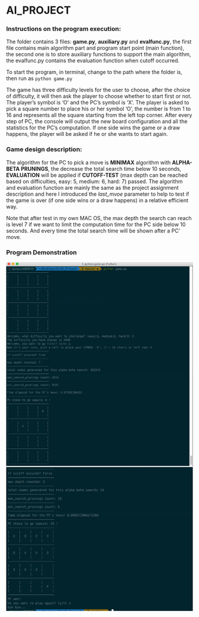 # AI_PROJECT
### Instructions on the program execution:
The folder contains 3 files: **game.py**, **auxiliary.py** and **evalfunc.py**, the first file contains main algorithm part and program start point (main function), the second one is to store auxiliary functions to support the main algorithm, the evalfunc.py contains the evaluation function when cutoff occurred.

To start the program, in terminal, change to the path where the folder is, then run as `python game.py`

The game has three difficulty levels for the user to choose, after the choice of difficulty, it will then ask the player to choose whether to start first or not.
The player’s symbol is ‘O’ and the PC’s symbol is ‘X’. The player is asked to pick a square number to place his or her symbol ‘O’, the number is from 1 to 16 and represents all the square starting from the left top corner. After every step of PC, the console will output the new board configuration and all the statistics for the PC’s computation. If one side wins the game or a draw happens, the player will be asked if he or she wants to start again.

### Game design description:
The algorithm for the PC to pick a move is **MINIMAX** algorithm with **ALPHA-BETA PRUNINGS**, the decrease the total search time below 10 seconds, **EVALUATION** will be applied if **CUTOFF-TEST** (max depth can be reached based on difficulties, easy: 5, medium: 6, hard: 7) passed. The algorithm and evaluation function are mainly the same as the project assignment description and here I introduced the *last_mvoe* parameter to help to test if the game is over (if one side wins or a draw happens) in a relative efficient way.

Note that after test in my own MAC OS, the max depth the search can reach is level 7 if we want to limit the computation time for the PC side below 10 seconds. And every time the total search time will be shown after a PC’ move.

### Program Demonstration
![demo1](https://github.com/QingyunWu/AI_PROJECT/blob/master/demo1.png)
![demo2](https://github.com/QingyunWu/AI_PROJECT/blob/master/demo2.png)
